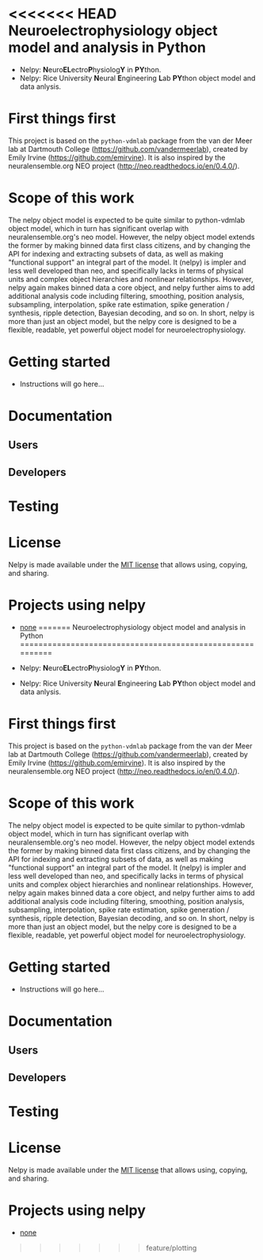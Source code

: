 <<<<<<< HEAD
Neuroelectrophysiology object model and analysis in Python
==========================================================

* Nelpy: **N**euro**EL**ectro**P**hysiolog**Y** in **PY**thon.
* Nelpy: Rice University **N**eural **E**ngineering **L**ab **PY**thon
    object model and data anlysis.

First things first
==================

This project is based on the `python-vdmlab` package from the
van der Meer lab at Dartmouth College (https://github.com/vandermeerlab),
created by Emily Irvine (https://github.com/emirvine). It is also inspired
by the neuralensemble.org NEO project (http://neo.readthedocs.io/en/0.4.0/).

Scope of this work
==================
The nelpy object model is expected to be quite similar to python-vdmlab object
model, which in turn has significant overlap with neuralensemble.org's neo
model. However, the nelpy object model extends the former by making binned data
first class citizens, and by changing the API for indexing and extracting subsets
of data, as well as making "functional support" an integral part of the model. It
(nelpy) is impler and less well developed than neo, and specifically lacks in
terms of physical units and complex object hierarchies and nonlinear relationships.
However, nelpy again makes binned data a core object, and nelpy further aims to
add additional analysis code including filtering, smoothing, position analysis,
subsampling, interpolation, spike rate estimation, spike generation / synthesis,
ripple detection, Bayesian decoding, and so on. In short, nelpy is more than just
an object model, but the nelpy core is designed to be a flexible, readable, yet
powerful object model for neuroelectrophysiology.

Getting started
===============

* Instructions will go here...

Documentation
=============

Users
-----

Developers
----------

Testing
=======

License
=======

Nelpy is made available under the [MIT license](LICENSE)
that allows using, copying, and sharing.

Projects using nelpy
====================

* [none](url)
=======
Neuroelectrophysiology object model and analysis in Python
==========================================================

* Nelpy: **N**euro**EL**ectro**P**hysiolog**Y** in **PY**thon.
* Nelpy: Rice University **N**eural **E**ngineering **L**ab **PY**thon
    object model and data anlysis.

First things first
==================

This project is based on the `python-vdmlab` package from the
van der Meer lab at Dartmouth College (https://github.com/vandermeerlab),
created by Emily Irvine (https://github.com/emirvine). It is also inspired
by the neuralensemble.org NEO project (http://neo.readthedocs.io/en/0.4.0/).

Scope of this work
==================
The nelpy object model is expected to be quite similar to python-vdmlab object
model, which in turn has significant overlap with neuralensemble.org's neo
model. However, the nelpy object model extends the former by making binned data
first class citizens, and by changing the API for indexing and extracting subsets
of data, as well as making "functional support" an integral part of the model. It
(nelpy) is impler and less well developed than neo, and specifically lacks in
terms of physical units and complex object hierarchies and nonlinear relationships.
However, nelpy again makes binned data a core object, and nelpy further aims to
add additional analysis code including filtering, smoothing, position analysis,
subsampling, interpolation, spike rate estimation, spike generation / synthesis,
ripple detection, Bayesian decoding, and so on. In short, nelpy is more than just
an object model, but the nelpy core is designed to be a flexible, readable, yet
powerful object model for neuroelectrophysiology.

Getting started
===============

* Instructions will go here...

Documentation
=============

Users
-----

Developers
----------

Testing
=======

License
=======

Nelpy is made available under the [MIT license](LICENSE)
that allows using, copying, and sharing.

Projects using nelpy
====================

* [none](url)
>>>>>>> feature/plotting
